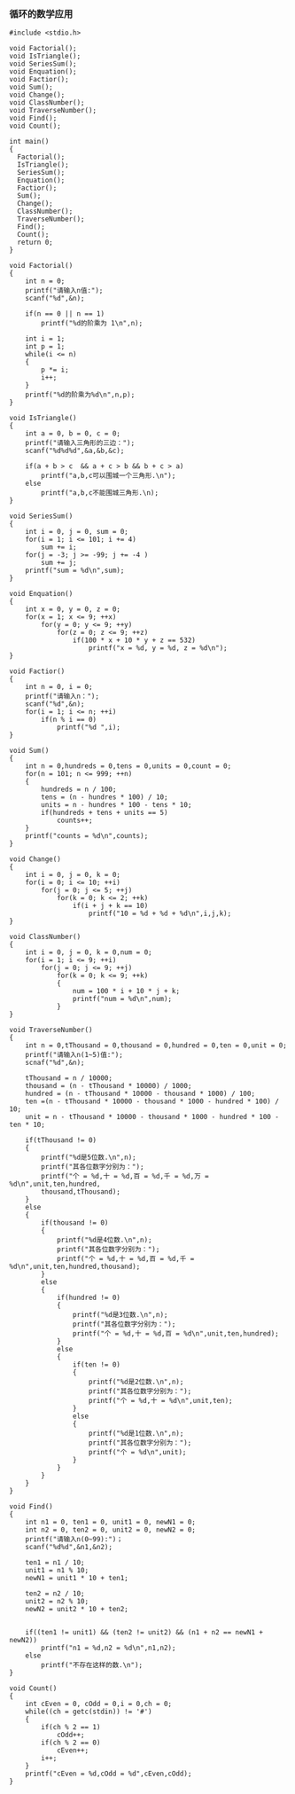 ### 循环的数学应用 ###

	#include <stdio.h>
    
    void Factorial();
    void IsTriangle();
    void SeriesSum();
    void Enquation();
    void Factior();
    void Sum();
    void Change();
    void ClassNumber();
    void TraverseNumber();
    void Find();
    void Count();
    
    int main()
    {
      Factorial();
      IsTriangle();
      SeriesSum();
      Enquation();
      Factior();
      Sum();
      Change();
      ClassNumber();
      TraverseNumber();
      Find();
      Count();
      return 0;
    }
    
    void Factorial()
    {
        int n = 0;
        printf("请输入n值:");
        scanf("%d",&n);
        
        if(n == 0 || n == 1)
            printf("%d的阶乘为 1\n",n);
        
        int i = 1;
        int p = 1;
        while(i <= n)
        {
            p *= i;
            i++;
        } 
        printf("%d的阶乘为%d\n",n,p);
    }
    
    void IsTriangle()
    {
        int a = 0, b = 0, c = 0;
        printf("请输入三角形的三边：");
        scanf("%d%d%d",&a,&b,&c);
        
        if(a + b > c  && a + c > b && b + c > a)
            printf("a,b,c可以围城一个三角形.\n");
        else
            printf("a,b,c不能围城三角形.\n);
    }
    
    void SeriesSum()
    {
        int i = 0, j = 0, sum = 0;
        for(i = 1; i <= 101; i += 4)
            sum += i;
        for(j = -3; j >= -99; j += -4 )
            sum += j;
        printf("sum = %d\n",sum);
    }
    
    void Enquation()
    {
        int x = 0, y = 0, z = 0;
        for(x = 1; x <= 9; ++x)
            for(y = 0; y <= 9; ++y)
                for(z = 0; z <= 9; ++z)
                    if(100 * x + 10 * y + z == 532)
                        printf("x = %d, y = %d, z = %d\n");
    }
    
    void Factior()
    {
        int n = 0, i = 0;
        printf("请输入n：");
        scanf("%d",&n); 
        for(i = 1; i <= n; ++i)
            if(n % i == 0)
                printf("%d ",i);
    }
    
    void Sum()
    {
        int n = 0,hundreds = 0,tens = 0,units = 0,count = 0;
        for(n = 101; n <= 999; ++n)
        {
            hundreds = n / 100;
            tens = (n - hundres * 100) / 10;
            units = n - hundres * 100 - tens * 10;
            if(hundreds + tens + units == 5)
                counts++;
        }
        printf("counts = %d\n",counts);
    }
    
    void Change()
    {
        int i = 0, j = 0, k = 0;
        for(i = 0; i <= 10; ++i)
            for(j = 0; j <= 5; ++j)
                for(k = 0; k <= 2; ++k)
                    if(i + j + k == 10)
                        printf("10 = %d + %d + %d\n",i,j,k);
    }
    
    void ClassNumber()
    {
        int i = 0, j = 0, k = 0,num = 0;
        for(i = 1; i <= 9; ++i)
            for(j = 0; j <= 9; ++j)
                for(k = 0; k <= 9; ++k)
                {
                    num = 100 * i + 10 * j + k;
                    printf("num = %d\n",num);
                }
    }
    
    void TraverseNumber()
    {
        int n = 0,tThousand = 0,thousand = 0,hundred = 0,ten = 0,unit = 0;
        printf("请输入n(1~5)值:");
        scnaf("%d",&n);
        
        tThousand = n / 10000;
        thousand = (n - tThousand * 10000) / 1000;
        hundred = (n - tThousand * 10000 - thousand * 1000) / 100;
        ten =(n - tThousand * 10000 - thousand * 1000 - hundred * 100) / 10;
        unit = n - tThousand * 10000 - thousand * 1000 - hundred * 100 - ten * 10;
        
        if(tThousand != 0)
        {
            printf("%d是5位数.\n",n);
            printf("其各位数字分别为：");
            printf("个 = %d,十 = %d,百 = %d,千 = %d,万 = %d\n",unit,ten,hundred,
            thousand,tThousand);
        }
        else
        {
            if(thousand != 0)
            {
                printf("%d是4位数.\n",n);
                printf("其各位数字分别为：");
                printf("个 = %d,十 = %d,百 = %d,千 = %d\n",unit,ten,hundred,thousand);
            }
            else
            {
                if(hundred != 0)
                {
                    printf("%d是3位数.\n",n);
                    printf("其各位数字分别为：");
                    printf("个 = %d,十 = %d,百 = %d\n",unit,ten,hundred);
                }
                else
                {
                    if(ten != 0)
                    {
                        printf("%d是2位数.\n",n);
                        printf("其各位数字分别为：");
                        printf("个 = %d,十 = %d\n",unit,ten);
                    }
                    else
                    {
                        printf("%d是1位数.\n",n);
                        printf("其各位数字分别为：");
                        printf("个 = %d\n",unit);
                    }
                }
            }
        }     
    }
    
    void Find()
    {
        int n1 = 0, ten1 = 0, unit1 = 0, newN1 = 0;
        int n2 = 0, ten2 = 0, unit2 = 0, newN2 = 0;
        printf("请输入n(0~99):")；
        scanf("%d%d",&n1,&n2);
        
        ten1 = n1 / 10;
        unit1 = n1 % 10;  
        newN1 = unit1 * 10 + ten1;
        
        ten2 = n2 / 10;
        unit2 = n2 % 10;
        newN2 = unit2 * 10 + ten2;
        
        
        if((ten1 != unit1) && (ten2 != unit2) && (n1 + n2 == newN1 + newN2))
            printf("n1 = %d,n2 = %d\n",n1,n2);
        else
            printf("不存在这样的数.\n");
    }
    
    void Count()
    {
        int cEven = 0, cOdd = 0,i = 0,ch = 0;
        while((ch = getc(stdin)) != '#')
        {
            if(ch % 2 == 1)
                cOdd++;
            if(ch % 2 == 0)
                cEven++;
            i++;
        }
        printf("cEven = %d,cOdd = %d",cEven,cOdd);
    }
    
    